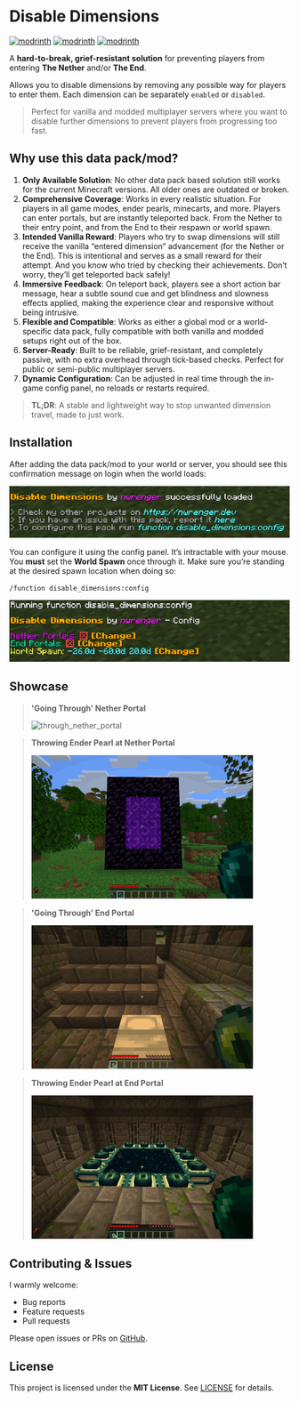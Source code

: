 # Disable Dimensions

[![modrinth](https://img.shields.io/modrinth/v/disable-dimensions.svg)](https://modrinth.com/datapack/disable-dimensions)
[![modrinth](https://img.shields.io/badge/dynamic/json?url=https://api.modrinth.com/v2/project/disable-dimensions&label=downloads&query=$.downloads&color=#00AF5C)](https://modrinth.com/datapack/disable-dimensions)
[![modrinth](https://img.shields.io/modrinth/game-versions/disable-dimensions.svg)](https://modrinth.com/datapack/disable-dimensions)

A **hard-to-break, grief-resistant solution** for preventing players from entering **The Nether** and/or **The End**.

Allows you to disable dimensions by removing any possible way for players to enter them. Each dimension can be separately `enabled` or `disabled`.

> Perfect for vanilla and modded multiplayer servers where you want to disable further dimensions to prevent players from progressing too fast.

## Why use this data pack/mod?

1. **Only Available Solution**:
   No other data pack based solution still works for the current Minecraft versions.
   All older ones are outdated or broken.
2. **Comprehensive Coverage**:
   Works in every realistic situation. For players in all game modes, ender pearls, minecarts, and more.
   Players can enter portals, but are instantly teleported back. From the Nether to their entry point, and from the End to their respawn or world spawn.
3. **Intended Vanilla Reward**:
   Players who try to swap dimensions will still receive the vanilla “entered dimension” advancement (for the Nether or the End).
   This is intentional and serves as a small reward for their attempt. And you know who tried by checking their achievements. Don’t worry, they’ll get teleported back safely!
4. **Immersive Feedback**:
   On teleport back, players see a short action bar message, hear a subtle sound cue and get blindness and slowness effects applied, making the experience clear and responsive without being intrusive.
5. **Flexible and Compatible**:
   Works as either a global mod or a world-specific data pack, fully compatible with both vanilla and modded setups right out of the box.
6. **Server-Ready**:
   Built to be reliable, grief-resistant, and completely passive, with no extra overhead through tick-based checks. Perfect for public or semi-public multiplayer servers.
7. **Dynamic Configuration**:
   Can be adjusted in real time through the in-game config panel, no reloads or restarts required.

> **TL;DR**: A stable and lightweight way to stop unwanted dimension travel, made to just work.

## Installation

After adding the data pack/mod to your world or server, you should see this confirmation message on login when the world loads:

![loaded](showcase/screenshots/loaded.png)

You can configure it using the config panel. It’s intractable with your mouse. You **must** set the **World Spawn** once through it. Make sure you’re standing at the desired spawn location when doing so:

```mcfunction
/function disable_dimensions:config
```

![config_panel](showcase/screenshots/config_panel.png)

## Showcase

> **'Going Through' Nether Portal**
>
> ![through_nether_portal](showcase/gifs/through_nether_portal.gif)

> **Throwing Ender Pearl at Nether Portal**
>
> ![pearl_nether_portal](showcase/gifs/pearl_nether_portal.gif)

> **'Going Through' End Portal**
>
> ![through_end_portal](showcase/gifs/through_end_portal.gif)

> **Throwing Ender Pearl at End Portal**
>
> ![pearl_end_portal](showcase/gifs/pearl_end_portal.gif)

## Contributing & Issues

I warmly welcome:

- Bug reports
- Feature requests
- Pull requests

Please open issues or PRs on [GitHub](https://github.com/nwrenger/disable-dimensions/issues).

## License

This project is licensed under the **MIT License**. See [LICENSE](https://github.com/nwrenger/disable-dimensions/blob/main/LICENSE) for details.
